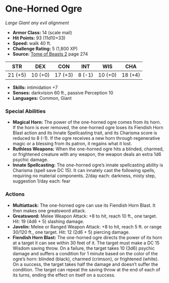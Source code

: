 # One-Horned Ogre

*Large* *Giant* *any evil alignment*

- **Armor Class:** 14 (scale mail)
- **Hit Points:** 93 (11d10+33)
- **Speed:** walk 40 ft.
- **Challenge Rating:** 5 (1,800 XP)
- **Source:** [Tome of Beasts 2](https://koboldpress.com/kpstore/product/tome-of-beasts-2-for-5th-edition) page 274

| STR | DEX | CON | INT | WIS | CHA |
| --- | --- | --- | --- | --- | --- |
| 21 (+5) | 10 (+0) | 17 (+3) | 8 (-1) | 10 (+0) | 18 (+4) |

- **Skills:** intimidation +7
- **Senses:** darkvision 60 ft., passive Perception 10
- **Languages:** Common, Giant

### Special Abilities

- **Magical Horn:** The power of the one-horned ogre comes from its horn. If the horn is ever removed, the one-horned ogre loses its Fiendish Horn Blast action and its Innate Spellcasting trait, and its Charisma score is reduced to 8 (-1). If the ogre receives a new horn through regenerative magic or a blessing from its patron, it regains what it lost.
- **Ruthless Weapons:** When the one-horned ogre hits a blinded, charmed, or frightened creature with any weapon, the weapon deals an extra 1d6 psychic damage.
- **Innate Spellcasting:** The one-horned ogre’s innate spellcasting ability is Charisma (spell save DC 15). It can innately cast the following spells, requiring no material components.
2/day each: darkness, misty step, suggestion
1/day each: fear

### Actions

- **Multiattack:** The one-horned ogre can use its Fiendish Horn Blast. It then makes one greatsword attack.
- **Greatsword:** Melee Weapon Attack: +8 to hit, reach 10 ft., one target. Hit: 19 (4d6 + 5) slashing damage.
- **Javelin:** Melee or Ranged Weapon Attack: +8 to hit, reach 5 ft. or range 30/120 ft., one target. Hit: 12 (2d6 + 5) piercing damage.
- **Fiendish Horn Blast:** The one-horned ogre directs the power of its horn at a target it can see within 30 feet of it. The target must make a DC 15 Wisdom saving throw. On a failure, the target takes 10 (3d6) psychic damage and suffers a condition for 1 minute based on the color of the ogre’s horn: blinded (black), charmed (crimson), or frightened (white). On a success, the target takes half the damage and doesn’t suffer the condition. The target can repeat the saving throw at the end of each of its turns, ending the effect on itself on a success.


